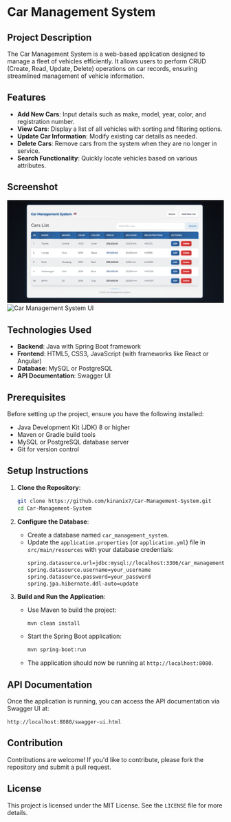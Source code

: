 # Car Management System

## Project Description

The Car Management System is a web-based application designed to manage a fleet of vehicles efficiently. It allows users to perform CRUD (Create, Read, Update, Delete) operations on car records, ensuring streamlined management of vehicle information.

## Features

- **Add New Cars**: Input details such as make, model, year, color, and registration number.
- **View Cars**: Display a list of all vehicles with sorting and filtering options.
- **Update Car Information**: Modify existing car details as needed.
- **Delete Cars**: Remove cars from the system when they are no longer in service.
- **Search Functionality**: Quickly locate vehicles based on various attributes.

## Screenshot

![Car Management System UI](/dashboard.png)
![Car Management System UI](/dashboard2.png)

## Technologies Used

- **Backend**: Java with Spring Boot framework
- **Frontend**: HTML5, CSS3, JavaScript (with frameworks like React or Angular)
- **Database**: MySQL or PostgreSQL
- **API Documentation**: Swagger UI

## Prerequisites

Before setting up the project, ensure you have the following installed:

- Java Development Kit (JDK) 8 or higher
- Maven or Gradle build tools
- MySQL or PostgreSQL database server
- Git for version control

## Setup Instructions

1. **Clone the Repository**:
   ```bash
   git clone https://github.com/kinanix7/Car-Management-System.git
   cd Car-Management-System
   ```

2. **Configure the Database**:
   - Create a database named `car_management_system`.
   - Update the `application.properties` (or `application.yml`) file in `src/main/resources` with your database credentials:
     ```properties
     spring.datasource.url=jdbc:mysql://localhost:3306/car_management_system
     spring.datasource.username=your_username
     spring.datasource.password=your_password
     spring.jpa.hibernate.ddl-auto=update
     ```

3. **Build and Run the Application**:
   - Use Maven to build the project:
     ```bash
     mvn clean install
     ```
   - Start the Spring Boot application:
     ```bash
     mvn spring-boot:run
     ```
   - The application should now be running at `http://localhost:8080`.

## API Documentation

Once the application is running, you can access the API documentation via Swagger UI at:
```
http://localhost:8080/swagger-ui.html
```

## Contribution

Contributions are welcome! If you'd like to contribute, please fork the repository and submit a pull request.

## License

This project is licensed under the MIT License. See the `LICENSE` file for more details.

